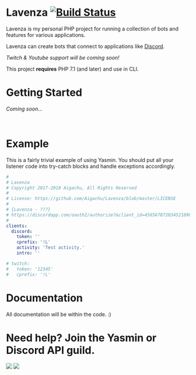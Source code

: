 # Lavenza [![Build Status](https://scrutinizer-ci.com/g/Aigachu/Lavenza/badges/build.png?b=master)](https://scrutinizer-ci.com/g/Aigachu/Lavenza/build-status/master)

Lavenza is my personal PHP project for running a collection of bots and features for various applications. 

Lavenza can create bots that connect to applications like [Discord](https://discordapp.com/).

_Twitch & Youtube support will be coming soon!_

This project **requires**  PHP 7.1 (and later) and use in CLI. 

# Getting Started

_Coming soon..._

<br>

# Example
This is a fairly trivial example of using Yasmin. You should put all your listener code into try-catch blocks and handle exceptions accordingly.

```yaml
#
# Lavenza
# Copyright 2017-2018 Aigachu, All Rights Reserved
#
# License: https://github.com/Aigachu/Lavenza/blob/master/LICENSE
#
# {Lavenza - ???}
# https://discordapp.com/oauth2/authorize?&client_id=456567072034521098&scope=bot&permissions=1546959939
#
clients:
  discord:
    token: ''
    cprefix: '!L'
    activity: 'Test activity.'
    intro: ''

# twitch:
#   token: '12345'
#   cprefix: '!L'
```

# Documentation
All documentation will be within the code. :)

# Need help? Join the Yasmin or Discord API guild.

[![](https://discordapp.com/api/guilds/389502182065700876/embed.png?style=banner1&v=1)](https://discord.gg/hUpnqam) [![](https://discordapp.com/api/guilds/81384788765712384/embed.png?style=banner1)](https://discord.gg/MzjnGFF)
